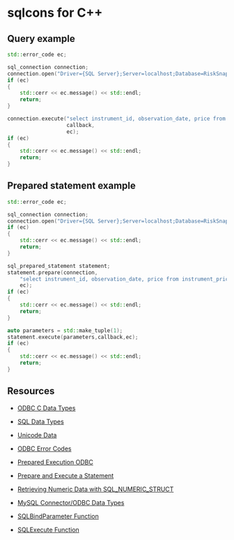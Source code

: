 # sqlcons for C++

## Query example

```c++
std::error_code ec;

sql_connection connection;
connection.open("Driver={SQL Server};Server=localhost;Database=RiskSnap;Trusted_Connection=Yes;", ec);
if (ec)
{
    std::cerr << ec.message() << std::endl;
    return;
}

connection.execute("select instrument_id, observation_date, price from instrument_price",
                   callback,
                   ec);
if (ec)
{
    std::cerr << ec.message() << std::endl;
    return;
}
```

## Prepared statement example

```c++
std::error_code ec;

sql_connection connection;
connection.open("Driver={SQL Server};Server=localhost;Database=RiskSnap;Trusted_Connection=Yes;", ec);
if (ec)
{
    std::cerr << ec.message() << std::endl;
    return;
}

sql_prepared_statement statement;
statement.prepare(connection,
    "select instrument_id, observation_date, price from instrument_price where instrument_id = ?",
    ec);
if (ec)
{
    std::cerr << ec.message() << std::endl;
    return;
}

auto parameters = std::make_tuple(1);
statement.execute(parameters,callback,ec);
if (ec)
{
    std::cerr << ec.message() << std::endl;
    return;
}
```


## Resources

- [ODBC C Data Types](https://docs.microsoft.com/en-us/sql/odbc/reference/appendixes/c-data-types)
- [SQL Data Types](https://docs.microsoft.com/en-us/sql/odbc/reference/appendixes/sql-data-types)
- [Unicode Data](https://docs.microsoft.com/en-us/sql/odbc/reference/develop-app/unicode-data)

- [ODBC Error Codes](https://docs.microsoft.com/en-us/sql/odbc/reference/appendixes/appendix-a-odbc-error-codes)
- [Prepared Execution ODBC](https://docs.microsoft.com/en-us/sql/odbc/reference/develop-app/prepared-execution-odbc)
- [Prepare and Execute a Statement](https://docs.microsoft.com/en-us/sql/relational-databases/native-client-odbc-how-to/execute-queries/prepare-and-execute-a-statement-odbc)
- [Retrieving Numeric Data with SQL_NUMERIC_STRUCT](https://support.microsoft.com/en-us/help/222831/howto-retrieving-numeric-data-with-sql-numeric-struct)
- [MySQL Connector/ODBC Data Types](https://dev.mysql.com/doc/connector-odbc/en/connector-odbc-reference-datatypes.html)

- [SQLBindParameter Function](https://docs.microsoft.com/en-us/sql/odbc/reference/syntax/sqlbindparameter-function)
- [SQLExecute Function](https://docs.microsoft.com/en-us/sql/odbc/reference/syntax/sqlexecute-function)





